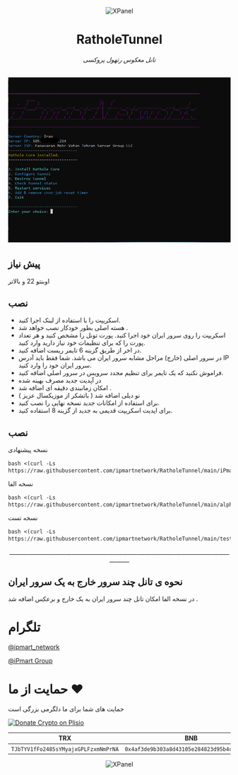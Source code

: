 <p align="center">
<picture>
<img width="160" height="160"  alt="XPanel" src="https://github.com/iPmartNetwork/iPmart-SSH/blob/main/images/logo.png">
</picture>
  </p> 
<p align="center">
<h1 align="center"/>RatholeTunnel</h1>
<h6 align="center">تانل معکوس رتهول پروکسی <h6>
</p>

<p align="center">
  <a href="https://github.com/ipmartnetwork/RatholeTunnel">
    <img src="rathol.png" alt="Logo"  >
  </a>
</p>


## پیش نیاز

اوبنتو 22 و بالاتر



## نصب

- اسکریپت را با استفاده از لینک اجرا کنید.
- هسته اصلی بطور خودکار نصب خواهد شد .
- اسکریپت را روی سرور ایران خود اجرا کنید. پورت تونل را مشخص کنید و هر تعداد پورت را که برای تنظیمات خود نیاز دارید وارد کنید.
- در اخر از طریق گزینه 6 تایمر ریست اضافه کنید.
- در سرور اصلی (خارج) مراحل مشابه سرور ایران می باشد. شما فقط باید آدرس IP سرور ایران خود را وارد کنید.
- فراموش نکنید که یک تایمر برای تنظیم مجدد سرویس در سرور اصلی اضافه کنید.
- در آپدیت جدید مصرف بهینه شده
- امکان زمانبندی دقیقه ای اضافه شد .
- نو دیلی اضافه شد ( باتشکر از موزیکسال عزیز )
- برای استفاده از امکانات جدید نسخه نهایی را نصب کنید.
- برای اپدیت اسکریپت قدیمی به جدید از گزینه 8 استفاده کنید.



## نصب 


نسخه پیشنهادی

```
bash <(curl -Ls https://raw.githubusercontent.com/ipmartnetwork/RatholeTunnel/main/iPmart.sh)

```

نسخه الفا

```
bash <(curl -Ls https://raw.githubusercontent.com/ipmartnetwork/RatholeTunnel/main/alpha.sh)

```


نسخه تست 

```
bash <(curl -Ls https://raw.githubusercontent.com/ipmartnetwork/RatholeTunnel/main/test.sh)

```



<p align="center">_____________________________________________________________________________________




 ## نحوه ی تانل چند سرور خارج به یک سرور ایران

در نسخه الفا امکان تانل چند سرور ایران به یک خارج و برعکس اضافه شد .




# تلگرام

[@ipmart_network](https://t.me/ipmart_network)

[@iPmart Group](https://t.me/ipmartnetwork_gp)




 # حمایت از ما :hearts:
حمایت های شما برای ما دلگرمی بزرگی است<br> 
<p align="left">
<a href="https://plisio.net/donate/kB7QU7f7" target="_blank"><img src="https://plisio.net/img/donate/donate_light_icons_mono.png" alt="Donate Crypto on Plisio" width="240" height="80" /></a><br>
	
|                    TRX                   |                       BNB                         |                    Litecoin                       |
| ---------------------------------------- |:-------------------------------------------------:| -------------------------------------------------:|
| ```TJbTYV1fFo2485sYMyajxGPLFzxmNmPrNA``` |  ```0x4af3de9b303a8d43105e284823d95b4c600961a3``` | ```MPrkzFiNtw4Rg67bbZB6gCxa9LV87orABM``` |	

</p>	




<p align="center">
<picture>
<img width="160" height="160"  alt="XPanel" src="https://github.com/iPmartNetwork/iPmart-SSH/blob/main/images/logo.png">
</picture>
  </p> 




